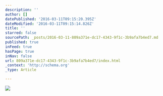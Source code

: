 ```yaml
---
description: ''
author: []
datePublished: '2016-03-11T09:15:20.395Z'
dateModified: '2016-03-11T09:15:14.826Z'
title: ''
starred: false
sourcePath: _posts/2016-03-11-809a371e-dc17-4343-9f1c-3b9afa7b4ed7.md
published: true
inFeed: true
hasPage: true
inNav: false
url: 809a371e-dc17-4343-9f1c-3b9afa7b4ed7/index.html
_context: 'http://schema.org'
_type: Article

---
```

![](https://the-grid-user-content.s3-us-west-2.amazonaws.com/850922f6-d2e2-40ca-b897-2b4540102c66.png)